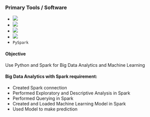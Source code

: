 ### Primary Tools / Software
- <img src="https://img.shields.io/badge/python-3670A0?style=for-the-badge&logo=python&logoColor=ffdd54">
- <img src="https://img.shields.io/badge/scikit--learn-%23F7931E.svg?style=for-the-badge&logo=scikit-learn&logoColor=white">
- <img src="https://img.shields.io/badge/SciPy-%230C55A5.svg?style=for-the-badge&logo=scipy&logoColor=%white">
- <img src="https://img.shields.io/badge/pandas-%23150458.svg?style=for-the-badge&logo=pandas&logoColor=white">
- `PySpark`

#### Objective
Use Python and Spark for Big Data Analytics and Machine Learning

#### Big Data Analytics with Spark requirement:
- Created Spark connection
- Performed Exploratory and Descriptive Analysis in Spark
- Performed Querying in Spark
- Created and Loaded Machine Learning Model in Spark
- Used Model to make prediction
